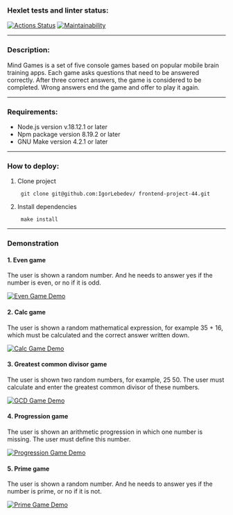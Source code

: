 ### Hexlet tests and linter status:
[![Actions Status](https://github.com/IgorLebedev/frontend-project-44/workflows/hexlet-check/badge.svg)](https://github.com/IgorLebedev/frontend-project-44/actions)
[![Maintainability](https://api.codeclimate.com/v1/badges/186253d14383626f4aa8/maintainability)](https://codeclimate.com/github/IgorLebedev/frontend-project-44/maintainability)  

---  

### Description:  
Mind Games is a set of five console games based on popular mobile brain training apps. Each game asks questions that need to be answered correctly. After three correct answers, the game is considered to be completed. Wrong answers end the game and offer to play it again.  

---  

### Requirements:  

+ Node.js version v.18.12.1 or later
+ Npm package version 8.19.2 or later
+ GNU Make version 4.2.1 or later  

---

### How to deploy:  
1. Clone project

        git clone git@github.com:IgorLebedev/ frontend-project-44.git 
2. Install dependencies

        make install

---

### Demonstration
#### 1. Even game
The user is shown a random number. And he needs to answer yes if the number is even, or no if it is odd.

[![Even Game Demo](https://asciinema.org/a/z3LnNIkSMLAN1MVotE5zYIgSw.svg)](https://asciinema.org/a/z3LnNIkSMLAN1MVotE5zYIgSw)
#### 2. Calc game
The user is shown a random mathematical expression, for example 35 + 16, which must be calculated and the correct answer written down.

[![Calc Game Demo](https://asciinema.org/a/eJnuPB4yy241WFFMZhTz9MHFs.svg)](https://asciinema.org/a/eJnuPB4yy241WFFMZhTz9MHFs)
#### 3. Greatest common divisor game
The user is shown two random numbers, for example, 25 50. The user must calculate and enter the greatest common divisor of these numbers.

[![GCD Game Demo](https://asciinema.org/a/nAUkEjlBSPSEmcSc5UJr1Wus3.svg)](https://asciinema.org/a/nAUkEjlBSPSEmcSc5UJr1Wus3)
#### 4. Progression game
The user is shown an arithmetic progression in which one number is missing. The user must define this number.

[![Progression Game Demo](https://asciinema.org/a/Y1LTj9bRpHuLfM2eGM9i9jpHH.svg)](https://asciinema.org/a/Y1LTj9bRpHuLfM2eGM9i9jpHH)
#### 5. Prime game
The user is shown a random number. And he needs to answer yes if the number is prime, or no if it is not.

[![Prime Game Demo](https://asciinema.org/a/OYCu0Fpchn25lFpofholke8lw.svg)](https://asciinema.org/a/OYCu0Fpchn25lFpofholke8lw)